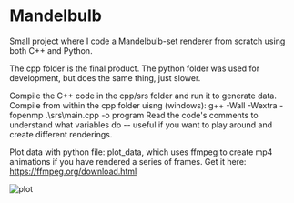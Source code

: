 # Mandelbulb

Small project where I code a Mandelbulb-set renderer from scratch using both C++ and Python.

The cpp folder is the final product. The python folder was used for development, but does the same thing, just slower.

Compile the C++ code in the cpp/srs folder and run it to generate data.
Compile from within the cpp folder uisng (windows): g++ -Wall -Wextra -fopenmp .\srs\main.cpp -o program
Read the code's comments to understand what variables do -- useful if you want to play around and create different renderings.

Plot data with python file: plot_data, which uses ffmpeg to create mp4 animations if you have rendered a series of frames.
Get it here: https://ffmpeg.org/download.html

![plot](./cpp/mandelbulb.gif)
